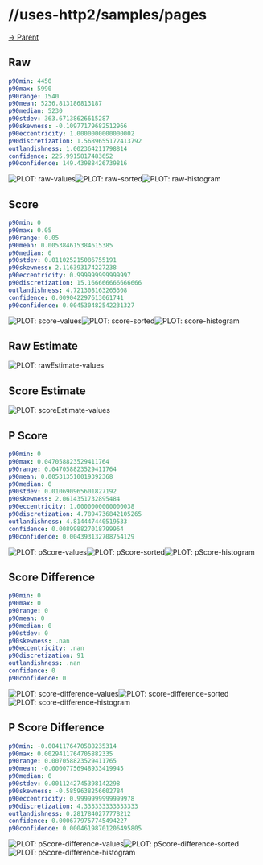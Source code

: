 
# //uses-http2/samples/pages

[→ Parent](../..)


## Raw


```yaml
p90min: 4450
p90max: 5990
p90range: 1540
p90mean: 5236.813186813187
p90median: 5230
p90stdev: 363.67138626615287
p90skewness: -0.10977179682512966
p90eccentricity: 1.0000000000000002
p90discretization: 1.5689655172413792
outlandishness: 1.002364211798814
confidence: 225.9915817483652
p90confidence: 149.43988426739816

```

![PLOT: raw-values](./raw/values.svg)![PLOT: raw-sorted](./raw/sorted.svg)![PLOT: raw-histogram](./raw/histogram.svg)
## Score


```yaml
p90min: 0
p90max: 0.05
p90range: 0.05
p90mean: 0.005384615384615385
p90median: 0
p90stdev: 0.011025215086755191
p90skewness: 2.116393174227238
p90eccentricity: 0.999999999999997
p90discretization: 15.166666666666666
outlandishness: 4.721308163265308
confidence: 0.009042297613061741
p90confidence: 0.004530482542231327

```

![PLOT: score-values](./score/values.svg)![PLOT: score-sorted](./score/sorted.svg)![PLOT: score-histogram](./score/histogram.svg)
## Raw Estimate

![PLOT: rawEstimate-values](./rawEstimate/values.svg)
## Score Estimate

![PLOT: scoreEstimate-values](./scoreEstimate/values.svg)
## P Score


```yaml
p90min: 0
p90max: 0.047058823529411764
p90range: 0.047058823529411764
p90mean: 0.005313510019392368
p90median: 0
p90stdev: 0.010690965601827192
p90skewness: 2.0614351732895484
p90eccentricity: 1.0000000000000038
p90discretization: 4.7894736842105265
outlandishness: 4.814447440519533
confidence: 0.008998827018799964
p90confidence: 0.004393132708754129

```

![PLOT: pScore-values](./pScore/values.svg)![PLOT: pScore-sorted](./pScore/sorted.svg)![PLOT: pScore-histogram](./pScore/histogram.svg)
## Score Difference


```yaml
p90min: 0
p90max: 0
p90range: 0
p90mean: 0
p90median: 0
p90stdev: 0
p90skewness: .nan
p90eccentricity: .nan
p90discretization: 91
outlandishness: .nan
confidence: 0
p90confidence: 0

```

![PLOT: score-difference-values](./score-difference/values.svg)![PLOT: score-difference-sorted](./score-difference/sorted.svg)![PLOT: score-difference-histogram](./score-difference/histogram.svg)
## P Score Difference


```yaml
p90min: -0.0041176470588235314
p90max: 0.0029411764705882335
p90range: 0.007058823529411765
p90mean: -0.00007756948933419945
p90median: 0
p90stdev: 0.0011242745398142298
p90skewness: -0.5859638256602784
p90eccentricity: 0.9999999999999978
p90discretization: 4.333333333333333
outlandishness: 0.2817840277778212
confidence: 0.0006779757745494227
p90confidence: 0.00046198701206495805

```

![PLOT: pScore-difference-values](./pScore-difference/values.svg)![PLOT: pScore-difference-sorted](./pScore-difference/sorted.svg)![PLOT: pScore-difference-histogram](./pScore-difference/histogram.svg)